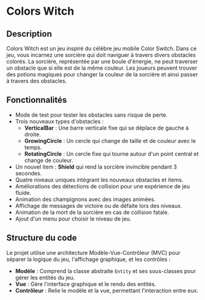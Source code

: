 # Colors Witch

## Description
Colors Witch est un jeu inspiré du célèbre jeu mobile Color Switch. Dans ce jeu, vous incarnez une sorcière qui doit naviguer à travers divers obstacles colorés. 
La sorcière, représentée par une boule d'énergie, ne peut traverser un obstacle que si elle est de la même couleur.
Les joueurs peuvent trouver des potions magiques pour changer la couleur de la sorcière et ainsi passer à travers des obstacles.

## Fonctionnalités
- Mode de test pour tester les obstacles sans risque de perte.
- Trois nouveaux types d'obstacles :
  - **VerticalBar** : Une barre verticale fixe qui se déplace de gauche à droite.
  - **GrowingCircle** : Un cercle qui change de taille et de couleur avec le temps.
  - **RotatingCircle** : Un cercle fixe qui tourne autour d'un point central et change de couleur.
- Un nouvel item : **Shield** qui rend la sorcière invincible pendant 3 secondes.
- Quatre niveaux uniques intégrant les nouveaux obstacles et items.
- Améliorations des détections de collision pour une expérience de jeu fluide.
- Animation des champignons avec des images animées.
- Affichage de messages de victoire ou de défaite lors des niveaux.
- Animation de la mort de la sorcière en cas de collision fatale.
- Ajout d'un menu pour choisir le niveau de jeu.

## Structure du code
Le projet utilise une architecture Modèle-Vue-Contrôleur (MVC) pour séparer la logique du jeu, l'affichage graphique, et les contrôles :
- **Modèle** : Comprend la classe abstraite `Entity` et ses sous-classes pour gérer les entités du jeu.
- **Vue** : Gère l'interface graphique et le rendu des entités.
- **Contrôleur** : Relie le modèle et la vue, permettant l'interaction entre eux.
